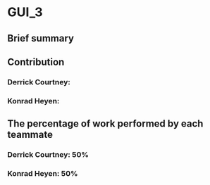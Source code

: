 # GUI_3

## Brief summary


## Contribution
### Derrick Courtney:
### Konrad Heyen:

## The percentage of work performed by each teammate
### Derrick Courtney: 50%
### Konrad Heyen: 50%

